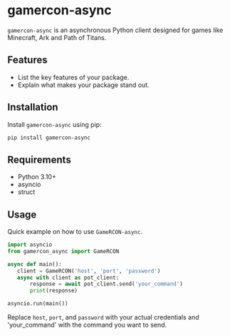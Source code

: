 # gamercon-async
 `gamercon-async` is an asynchronous Python client designed for games like Minecraft, Ark and Path of Titans.

## Features
 - List the key features of your package.
 - Explain what makes your package stand out.

## Installation

 Install `gamercon-async` using pip:

 ```bash
 pip install gamercon-async
 ```

## Requirements
 - Python 3.10+
 - asyncio
 - struct

## Usage
 Quick example on how to use `GameRCON-async`.

 ```python
import asyncio
from gamercon_async import GameRCON

async def main():
    client = GameRCON('host', 'port', 'password')
    async with client as pot_client:
        response = await pot_client.send('your_command')
        print(response)

asyncio.run(main())
```
Replace `host`, `port`, and `password` with your actual credentials and 'your_command' with the command you want to send.